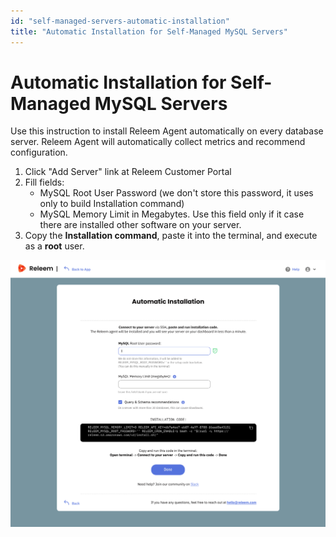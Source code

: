 ```yaml
---
id: "self-managed-servers-automatic-installation"
title: "Automatic Installation for Self-Managed MySQL Servers"
---
```


# Automatic Installation for Self-Managed MySQL Servers

Use this instruction to install Releem Agent automatically on every database server. Releem Agent will automatically collect metrics and recommend configuration.

1. Click "Add Server" link at Releem Customer Portal
2. Fill fields:
   - MySQL Root User Password (we don't store this password, it uses only to build Installation command)
   - MySQL Memory Limit in Megabytes. Use this field only if it case there are installed other software on your server.
3. Copy the **Installation command**, paste it into the terminal, and execute as a **root** user.

![Releem Agent Installation Command](../../assets/images/releem-dashboard-agent-automatic-installation.png)